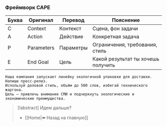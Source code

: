 ### Фреймворк CAPE

|Буква|Оригинал|Перевод|Пояснение|
|---|---|---|---|
|C|Context|Контекст|Сцена, фон задачи|
|A|Action|Действие|Конкретная задача|
|P|Parameters|Параметры|Ограничения, требования, стиль|
|E|End Goal|Цель|Какой результат ты хочешь получить|
```
Наша компания запускает линейку экологичной упаковки для доставки.
Напиши пресс-релиз.
Используй деловой стиль, объём до 500 слов, избегай технического жаргона.
Цель — привлечь внимание СМИ и подчеркнуть экологические и экономические преимущества.
```

> [!abstract] Идем дальше?
> - [[Home|⬅️ Назад на главную]]